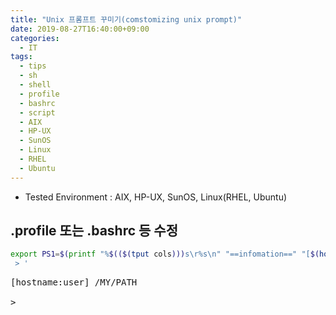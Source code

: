 ```yaml
---
title: "Unix 프롬프트 꾸미기(comstomizing unix prompt)"
date: 2019-08-27T16:40:00+09:00
categories:
  - IT
tags:
  - tips
  - sh
  - shell
  - profile
  - bashrc
  - script
  - AIX
  - HP-UX
  - SunOS
  - Linux
  - RHEL
  - Ubuntu
---
```


- Tested Environment : AIX, HP-UX, SunOS, Linux(RHEL, Ubuntu)

## .profile 또는 .bashrc 등 수정

```sh
export PS1=$(printf "%$(($(tput cols)))s\r%s\n" "==infomation==" "[$(hostname):$(whoami)]")' $PWD
 > '

```

<pre>[hostname:user] /MY/PATH                                     ==information==<br>
> </pre>
